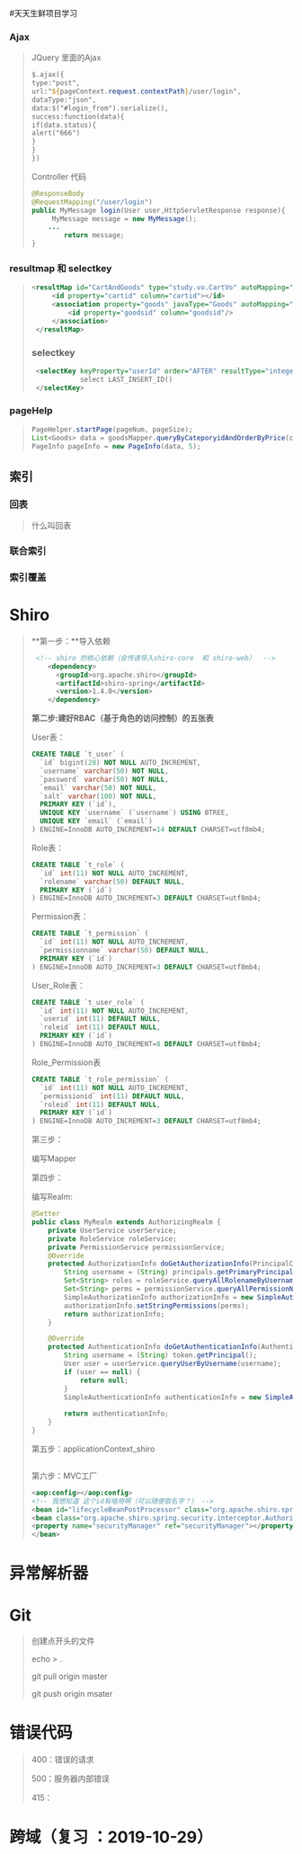 #天天生鲜项目学习

### Ajax

> JQuery 里面的Ajax
>
> ```jsp
> $.ajax({
> type:"post",
> url:"${pageContext.request.contextPath}/user/login",
> dataType:"json",
> data:$("#login_from").serialize(),
> success:function(data){
> if(data.status){
> alert("666")
> }
> }
> })
> ```
>
> Controller 代码
>
> ```java
> @ResponseBody
> @RequestMapping("/user/login")
> public MyMessage login(User user,HttpServletResponse response){
>      MyMessage message = new MyMessage();
>     ...
>         return message;
> }
> ```
>
> 

### resultmap  和 selectkey

> ```xml
> <resultMap id="CartAndGoods" type="study.vo.CartVo" autoMapping="true">
>      <id property="cartid" column="cartid"></id>
>      <association property="goods" javaType="Goods" autoMapping="true">
>          <id property="goodsid" column="goodsid"/>
>      </association>
>  </resultMap>
> ```
>
> ### selectkey
>
> ```xml
>  <selectKey keyProperty="userId" order="AFTER" resultType="integer">
>             select LAST_INSERT_ID()
>  </selectKey>
> ```
>
> 

### pageHelp

>  ```java
>  PageHelper.startPage(pageNum, pageSize);
>  List<Goods> data = goodsMapper.queryByCateporyidAndOrderByPrice(categoryid,status);
>  PageInfo pageInfo = new PageInfo(data, 5);
>  ```

## 索引

### 回表

> 什么叫回表

### 联合索引

> 

### 索引覆盖

> 

# Shiro

> **第一步：**导入依赖
>
> ```xml
>  <!-- shiro 的核心依赖（会传递导入shiro-core  和 shiro-web）  -->
>     <dependency>
>       <groupId>org.apache.shiro</groupId>
>       <artifactId>shiro-spring</artifactId>
>       <version>1.4.0</version>
>     </dependency>
> ```
>
> **第二步:建好RBAC（基于角色的访问控制）的五张表**
>
> User表：
>
> ``` sql
> CREATE TABLE `t_user` (
>   `id` bigint(20) NOT NULL AUTO_INCREMENT,
>   `username` varchar(50) NOT NULL,
>   `password` varchar(50) NOT NULL,
>   `email` varchar(50) NOT NULL,
>   `salt` varchar(100) NOT NULL,
>   PRIMARY KEY (`id`),
>   UNIQUE KEY `username` (`username`) USING BTREE,
>   UNIQUE KEY `email` (`email`)
> ) ENGINE=InnoDB AUTO_INCREMENT=14 DEFAULT CHARSET=utf8mb4;
> ```
>
> Role表：
>
> ```sql
> CREATE TABLE `t_role` (
>   `id` int(11) NOT NULL AUTO_INCREMENT,
>   `rolename` varchar(50) DEFAULT NULL,
>   PRIMARY KEY (`id`)
> ) ENGINE=InnoDB AUTO_INCREMENT=3 DEFAULT CHARSET=utf8mb4;
> ```
>
> Permission表：
>
> ```sql
> CREATE TABLE `t_permission` (
>   `id` int(11) NOT NULL AUTO_INCREMENT,
>   `permissionname` varchar(50) DEFAULT NULL,
>   PRIMARY KEY (`id`)
> ) ENGINE=InnoDB AUTO_INCREMENT=3 DEFAULT CHARSET=utf8mb4;
> ```
>
> User_Role表：
>
> ```sql
> CREATE TABLE `t_user_role` (
>   `id` int(11) NOT NULL AUTO_INCREMENT,
>   `userid` int(11) DEFAULT NULL,
>   `roleid` int(11) DEFAULT NULL,
>   PRIMARY KEY (`id`)
> ) ENGINE=InnoDB AUTO_INCREMENT=8 DEFAULT CHARSET=utf8mb4;
> ```
>
> Role_Permission表
>
> ```sql
> CREATE TABLE `t_role_permission` (
>   `id` int(11) NOT NULL AUTO_INCREMENT,
>   `permissionid` int(11) DEFAULT NULL,
>   `roleid` int(11) DEFAULT NULL,
>   PRIMARY KEY (`id`)
> ) ENGINE=InnoDB AUTO_INCREMENT=3 DEFAULT CHARSET=utf8mb4;
> ```
>
> 第三步：
>
> 编写Mapper
>
> 第四步：
>
> 编写Realm:
>
> ```java
> @Setter
> public class MyRealm extends AuthorizingRealm {
>     private UserService userService;
>     private RoleService roleService;
>     private PermissionService permissionService;
>     @Override
>     protected AuthorizationInfo doGetAuthorizationInfo(PrincipalCollection principals) {
>         String username = (String) principals.getPrimaryPrincipal();
>         Set<String> roles = roleService.queryAllRolenameByUsername(username);
>         Set<String> perms = permissionService.queryAllPermissionNameByUsername(username);
>         SimpleAuthorizationInfo authorizationInfo = new SimpleAuthorizationInfo(roles);
>         authorizationInfo.setStringPermissions(perms);
>         return authorizationInfo;
>     }
> 
>     @Override
>     protected AuthenticationInfo doGetAuthenticationInfo(AuthenticationToken token) throws AuthenticationException {
>         String username = (String) token.getPrincipal();
>         User user = userService.queryUserByUsername(username);
>         if (user == null) {
>             return null;
>         }
>         SimpleAuthenticationInfo authenticationInfo = new SimpleAuthenticationInfo(user.getUsername(), user.getPassword(), ByteSource.Util.bytes(user.getSalt()), this.getName());
>         
>         return authenticationInfo;
>     }
> }
> 
> ```
>
> 第五步：applicationContext_shiro
>
> ```xml
> 
> ```
>
> 
>
> 第六步：MVC工厂
>
> ```xml
> <aop:config></aop:config>
> <!-- 我想知道 这个id有啥用啊（可以随便取名字？） -->
> <bean id="lifecycleBeanPostProcessor" class="org.apache.shiro.spring.LifecycleBeanPostProcessor"></bean>
> <bean class="org.apache.shiro.spring.security.interceptor.AuthorizationAttributeSourceAdvisor">
> <property name="securityManager" ref="securityManager"></property>
> </bean>
> 
> ```
>
> 
>
> 
>
> 
>
>   
>
> 



# 异常解析器

> 

# Git

> 创建点开头的文件
>
> echo   >    . 
>
> git    pull      origin     master
>
> git    push     origin    msater
>
> 

# 错误代码

> 400：错误的请求
>
> 500：服务器内部错误
>
> 415：



# 跨域（复习  ：2019-10-29）

> 